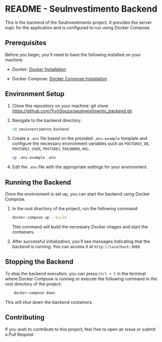 # README - SeuInvestimento Backend

  

This is the backend of the SeuInvestimento project. It provides the server logic for the application and is configured to run using Docker Compose.

  

## Prerequisites

  

Before you begin, you'll need to have the following installed on your machine:

  

- Docker: [Docker Installation](https://docs.docker.com/get-docker/)

- Docker Compose: [Docker Compose Installation](https://docs.docker.com/compose/install/)

  

## Environment Setup

  

1. Clone this repository on your machine:
git clone https://github.com/YuriiSouza/seuinvestimento_backend.git

2. Navigate to the backend directory:

	```bash
	cd seuinvestimento_backend
	```

3. Create a `.env` file based on the provided `.env.example` template and configure the necessary environment variables such as `POSTGRES_DB`, `POSTGRES_USER`, `POSTGRES_PASSWORD`, etc.

	```bash
	cp .env.example .env
	```
4. Edit the `.env` file with the appropriate settings for your environment.

  

## Running the Backend

  

Once the environment is set up, you can start the backend using Docker Compose.

  

1. In the root directory of the project, run the following command:

  
	```bash
	docker-compose up --build
	```

	This command will build the necessary Docker images and start the containers.

2. After successful initialization, you'll see messages indicating that the backend is running. You can access it at `http://localhost:3000`.

  

## Stopping the Backend

  

To stop the backend execution, you can press `Ctrl + C` in the terminal where Docker Compose is running or execute the following command in the root directory of the project:
	
```bash
	docker-compose down
```
This will shut down the backend containers.

## Contributing

  

If you wish to contribute to this project, feel free to open an Issue or submit a Pull Request.